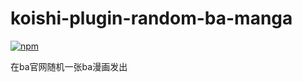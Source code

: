 # koishi-plugin-random-ba-manga

[![npm](https://img.shields.io/npm/v/koishi-plugin-random-ba-manga?style=flat-square)](https://www.npmjs.com/package/koishi-plugin-random-ba-manga)

在ba官网随机一张ba漫画发出
